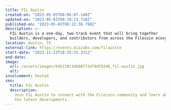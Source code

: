 ```yaml
---
title: FIL Austin
created-on: "2023-05-03T08:06:07.140Z"
updated-on: "2023-05-03T08:18:13.718Z"
published-on: "2023-05-03T08:22:38.798Z"
description: >-
  FIL Austin is a one-day, two-track event that will bring together
  builders, developers, and contributors from across the Filecoin ecosystem!
location: Austin, TX
external-link: https://events.bizzabo.com/filaustin
start-date: "2023-11-13T18:35:31.331Z"
end-date:
image:
  url: /assets/images/645218c34b08773d70df834b_fil-austin.jpg
  alt:
involvement: hosted
seo:
  title: FIL Austin
  description:
    Join FIL Austin to connect with the Filecoin community and learn about
    the latest developments.
---
```

